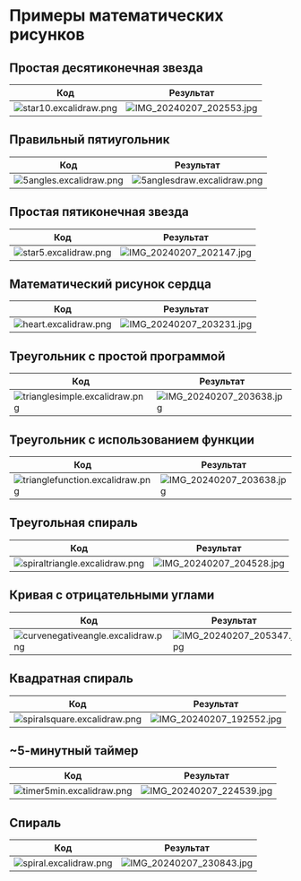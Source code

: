 # Примеры математических рисунков

## Простая десятиконечная звезда

| Код | Результат |
| --- | --- |
| ![star10.excalidraw.png](images/star10.excalidraw.png) | ![IMG_20240207_202553.jpg](images/IMG_20240207_202553.jpg) |

## Правильный пятиугольник

| Код | Результат |
| --- | --- |
| ![5angles.excalidraw.png](images/5angles.excalidraw.png) | ![5anglesdraw.excalidraw.png](images/5anglesdraw.excalidraw.png) |

## Простая пятиконечная звезда

| Код | Результат |
| --- | --- |
| ![star5.excalidraw.png](images/star5.excalidraw.png) | ![IMG_20240207_202147.jpg](images/IMG_20240207_202147.jpg) |

## Математический рисунок сердца

| Код | Результат |
| --- | --- |
| ![heart.excalidraw.png](images/heart.excalidraw.png) | ![IMG_20240207_203231.jpg](images/IMG_20240207_203231.jpg) |

## Треугольник с простой программой

| Код | Результат |
| --- | --- |
| ![trianglesimple.excalidraw.png](images/trianglesimple.excalidraw.png) | ![IMG_20240207_203638.jpg](images/IMG_20240207_203638.jpg) |

## Треугольник с использованием функции

| Код | Результат |
| --- | --- |
| ![trianglefunction.excalidraw.png](images/trianglefunction.excalidraw.png) | ![IMG_20240207_203638.jpg](images/IMG_20240207_203638.jpg) |

## Треугольная спираль

| Код | Результат |
| --- | --- |
| ![spiraltriangle.excalidraw.png](images/spiraltriangle.excalidraw.png) | ![IMG_20240207_204528.jpg](images/IMG_20240207_204528.jpg) |

## Кривая c отрицательными углами

| Код | Результат |
| --- | --- |
| ![curvenegativeangle.excalidraw.png](images/curvenegativeangle.excalidraw.png) | ![IMG_20240207_205347.jpg](images/IMG_20240207_205347.jpg) |

## Квадратная спираль

| Код | Результат |
| --- | --- |
| ![spiralsquare.excalidraw.png](images/spiralsquare.excalidraw.png) | ![IMG_20240207_192552.jpg](images/IMG_20240207_192552.jpg) |

## ~5-минутный таймер

| Код | Результат |
| --- | --- |
| ![timer5min.excalidraw.png](images/timer5min.excalidraw.png) | ![IMG_20240207_224539.jpg](images/IMG_20240207_224539.jpg) |

## Спираль

| Код | Результат |
| --- | --- |
| ![spiral.excalidraw.png](images/spiral.excalidraw.png) | ![IMG_20240207_230843.jpg](images/IMG_20240207_230843.jpg) |